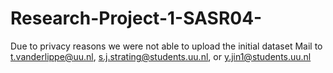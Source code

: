 # Research-Project-1-SASR04-
Due to privacy reasons we were not able to upload the initial dataset
Mail to t.vanderlippe@uu.nl, s.j.strating@students.uu.nl, or y.jin1@students.uu.nl
